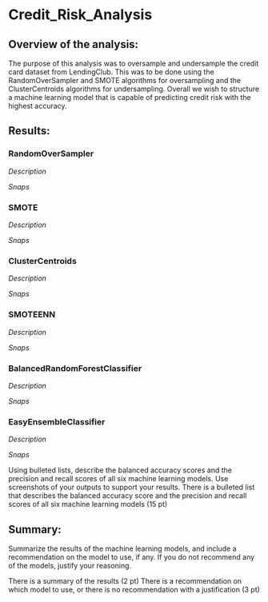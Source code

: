 # Credit_Risk_Analysis

## Overview of the analysis:
The purpose of this analysis was to oversample and undersample the credit card dataset from LendingClub. This was to be done using the RandomOverSampler and SMOTE algorithms for oversampling and the ClusterCentroids algorithms for undersampling. Overall we wish to structure a machine learning model that is capable of predicting credit risk with the highest accuracy.


## Results: 

### RandomOverSampler
*Description*

*Snaps*


### SMOTE
*Description*

*Snaps*


### ClusterCentroids
*Description*

*Snaps*


### SMOTEENN
*Description*

*Snaps*


### BalancedRandomForestClassifier
*Description*

*Snaps*


### EasyEnsembleClassifier
*Description*

*Snaps*



Using bulleted lists, describe the balanced accuracy scores and the precision and recall scores of all six machine learning models. Use screenshots of your outputs to support your results. 
There is a bulleted list that describes the balanced accuracy score and the precision and recall scores of all six machine learning models (15 pt)

## Summary: 
Summarize the results of the machine learning models, and include a recommendation on the model to use, if any. If you do not recommend any of the models, justify your reasoning.

There is a summary of the results (2 pt)
There is a recommendation on which model to use, or there is no recommendation with a justification (3 pt)
